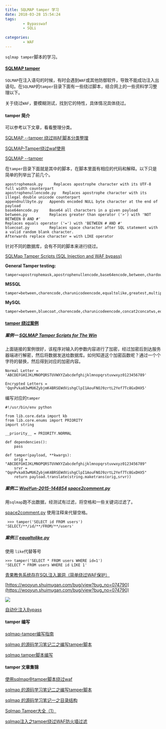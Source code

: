 ```yaml
---
title: SQLMAP tamper 学习
date: 2018-03-28 15:54:24
tags:
		- Bypasswaf
		- SQLi
		 
categories:
		- WAF
---
```


`sqlmap tamper`脚本的学习。

<!--more -->

#### [SQLMAP tamper](https://github.com/sqlmapproject/sqlmap/tree/master/tamper)


`SQLMAP`在注入语句的时候，有时会遇到`WAF`或其他防御软件，导致不能成功注入出语句。在`SQLMAP`的`tamper`目录下面有一些绕过脚本，结合网上的一些资料学习整理以下。

关于绕过`WAF`，要模糊测试，找到它的特性，具体情况具体绕过。



#### tamper 简介

可以参考以下文章，看看整理分类。

[SQLMAP --tamper 绕过WAF脚本分类整理](https://blog.csdn.net/hxsstar/article/details/22782627)	

[SQLMAP-Tamper绕过waf使用](http://www.vuleyes.com/2016/08/21/sqlmap-tamper%E7%BB%95%E8%BF%87waf%E4%BD%BF%E7%94%A8/)

[SQLMAP --tamper ](http://www.hackxc.cc/?post=191)

在`tamper`目录下面就是其中的脚本，在脚本里面有相应的代码和解释。以下只是简单的列举出了前几个。

	apostrophemask.py     Replaces apostrophe character with its UTF-8 full width counterpart
	apostrophenullencode.py   Replaces apostrophe character with its illegal double unicode counterpart
	appendnullbyte.py	Appends encoded NULL byte character at the end of payload
	base64encode.py 	Base64 all characters in a given payload
	between.py			Replaces greater than operator ('>') with 'NOT BETWEEN 0 AND #'
    Replaces equals operator ('=') with 'BETWEEN # AND #'
	bluecoat.py			Replaces space character after SQL statement with a valid random blank character.
    Afterwards replace character = with LIKE operator


针对不同的数据库，会有不同的脚本来进行绕过。

[SQLMap Tamper Scripts (SQL Injection and WAF bypass)](https://forum.bugcrowd.com/t/sqlmap-tamper-scripts-sql-injection-and-waf-bypass/423)

__General Tamper testing:__

	tamper=apostrophemask,apostrophenullencode,base64encode,between,chardoubleencode,charencode,charunicodeencode,equaltolike,greatest,ifnull2ifisnull,multiplespaces,nonrecursivereplacement,percentage,randomcase,securesphere,space2comment,space2plus,space2randomblank,unionalltounion,unmagicquotes

__MSSQL__

	tamper=between,charencode,charunicodeencode,equaltolike,greatest,multiplespaces,nonrecursivereplacement,percentage,randomcase,securesphere,sp_password,space2comment,space2dash,space2mssqlblank,space2mysqldash,space2plus,space2randomblank,unionalltounion,unmagicquotes


__MySQL__

	tamper=between,bluecoat,charencode,charunicodeencode,concat2concatws,equaltolike,greatest,halfversionedmorekeywords,ifnull2ifisnull,modsecurityversioned,modsecurityzeroversioned,multiplespaces,nonrecursivereplacement,percentage,randomcase,securesphere,space2comment,space2hash,space2morehash,space2mysqldash,space2plus,space2randomblank,unionalltounion,unmagicquotes,versionedkeywords,versionedmorekeywords,xforwardedfor


#### [tamper 绕过案例](http://cb.drops.wiki/drops/tools-4760.html)

##### 案例一 [SQLMAP Tamper Scripts for The Win](https://pen-testing.sans.org/blog/2017/10/13/sqlmap-tamper-scripts-for-the-win)

上面链接的案例很好，该程序对输入的参数内容进行了加密，经过加密后到达服务器端进行解密，然后将数据发送给数据库。如何知道这个加密函数呢？通过一个个字符的替换，然后得到对应的加密内容。

	Normal Letter = 'ABCDEFGHIJKLMNOPQRSTUVWXYZabcdefghijklmnopqrstuvwxyz0123456789'
	
	Encrypted Letters = 'QqnPvka03wMU6ZybjmK4BRSEWdVishgClpI1AouFNOJ9zrtL2Yef7Tc8GxDHX5'

编写对应的`tamper`

	#!/usr/bin/env python
	
	from lib.core.data import kb
	from lib.core.enums import PRIORITY
	import string
	
	__priority__ = PRIORITY.NORMAL
	
	def dependencies():
	    pass
	
	def tamper(payload, **kwargs):
	    orig = "ABCDEFGHIJKLMNOPQRSTUVWXYZabcdefghijklmnopqrstuvwxyz0123456789"
	    srvr = "QqnPvka03wMU6ZybjmK4BRSEWdVishgClpI1AouFNOJ9zrtL2Yef7Tc8GxDHX5"
	    return payload.translate(string.maketrans(orig,srvr))


##### 案例二 [WooYun-2015-144854](http://cb.drops.wiki/bugs/wooyun-2015-0144854.html) [space2comment.py](https://github.com/sqlmapproject/sqlmap/blob/master/tamper/space2comment.py)

用`sqlmap`跑不出数据，经测试有过滤，将空格和一些关键词过滤了。

[space2comment.py](https://github.com/sqlmapproject/sqlmap/blob/master/tamper/space2comment.py) 使用注释来代替空格。

	 >>> tamper('SELECT id FROM users')
    'SELECT/**/id/**/FROM/**/users'


##### 案例三  [equaltolike.py](https://github.com/sqlmapproject/sqlmap/blob/master/tamper/equaltolike.py)

使用 `like`代替等号

	>>> tamper('SELECT * FROM users WHERE id=1')
    'SELECT * FROM users WHERE id LIKE 1'

[青果教务系统存在SQL注入漏洞（简单绕过WAF保护）](https://wooyun.shuimugan.com/bug/view?bug_no=087296)

[https://wooyun.shuimugan.com/bug/view?bug_no=074790](https://wooyun.shuimugan.com/bug/view?bug_no=074790)

![](https://image-1258195556.cos.ap-shanghai.myqcloud.com/qiniu/18-3-28/59343134.jpg)




[自动化注入Bypass](https://zhuanlan.zhihu.com/p/25678670)



#### tamper 编写

[sqlmap-tamper编写指南](https://bbs.ichunqiu.com/thread-13556-1-1.html)

[sqlmap 的源码学习笔记二之编写tamper脚本](https://blog.csdn.net/qq_29277155/article/details/52266478)

[sqlmap tamper脚本编写](https://blog.csdn.net/whatday/article/details/62059263)



#### tamper 文章集锦

[使用sqlmap中tamper脚本绕过waf](http://cb.drops.wiki/drops/tools-4760.html)

[sqlmap 的源码学习笔记二之编写tamper脚本](https://blog.csdn.net/qq_29277155/article/details/52266478)

[sqlmap 的源码学习笔记一之目录结构](https://blog.csdn.net/qq_29277155/article/details/51646932)

[Sqlmap Tamper大全（1）](http://www.91ri.org/7852.html)

[sqlmap注入之tamper绕过WAF防火墙过滤](http://www.vuln.cn/2086)
